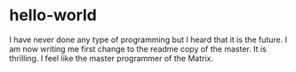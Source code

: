 # hello-world
I have never done any type of programming but I heard that it is the future.
I am now writing me first change to the readme copy of the master.
It is thrilling.
I feel like the master programmer of the Matrix.
